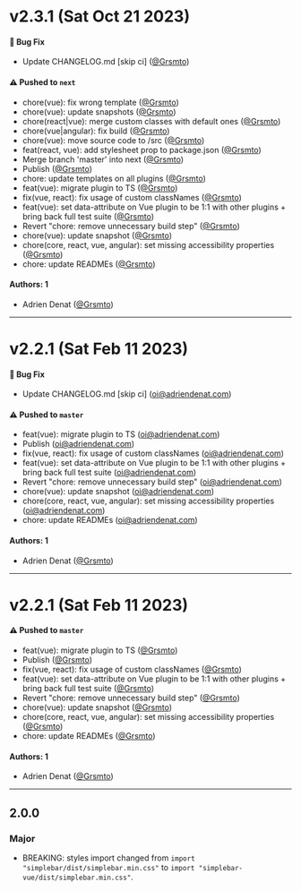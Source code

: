 # v2.3.1 (Sat Oct 21 2023)

#### 🐛 Bug Fix

- Update CHANGELOG.md \[skip ci\] ([@Grsmto](https://github.com/Grsmto))

#### ⚠️ Pushed to `next`

- chore(vue): fix wrong template ([@Grsmto](https://github.com/Grsmto))
- chore(vue): update snapshots ([@Grsmto](https://github.com/Grsmto))
- chore(react|vue): merge custom classes with default ones ([@Grsmto](https://github.com/Grsmto))
- chore(vue|angular): fix build ([@Grsmto](https://github.com/Grsmto))
- chore(vue): move source code to /src ([@Grsmto](https://github.com/Grsmto))
- feat(react, vue): add stylesheet prop to package.json ([@Grsmto](https://github.com/Grsmto))
- Merge branch 'master' into next ([@Grsmto](https://github.com/Grsmto))
- Publish ([@Grsmto](https://github.com/Grsmto))
- chore: update templates on all plugins ([@Grsmto](https://github.com/Grsmto))
- feat(vue): migrate plugin to TS ([@Grsmto](https://github.com/Grsmto))
- fix(vue, react): fix usage of custom classNames ([@Grsmto](https://github.com/Grsmto))
- feat(vue): set data-attribute on Vue plugin to be 1:1 with other plugins + bring back full test suite ([@Grsmto](https://github.com/Grsmto))
- Revert "chore: remove unnecessary build step" ([@Grsmto](https://github.com/Grsmto))
- chore(vue): update snapshot ([@Grsmto](https://github.com/Grsmto))
- chore(core, react, vue, angular): set missing accessibility properties ([@Grsmto](https://github.com/Grsmto))
- chore: update READMEs ([@Grsmto](https://github.com/Grsmto))

#### Authors: 1

- Adrien Denat ([@Grsmto](https://github.com/Grsmto))

---

# v2.2.1 (Sat Feb 11 2023)

#### 🐛 Bug Fix

- Update CHANGELOG.md \[skip ci\] (oi@adriendenat.com)

#### ⚠️ Pushed to `master`

- feat(vue): migrate plugin to TS (oi@adriendenat.com)
- Publish (oi@adriendenat.com)
- fix(vue, react): fix usage of custom classNames (oi@adriendenat.com)
- feat(vue): set data-attribute on Vue plugin to be 1:1 with other plugins + bring back full test suite (oi@adriendenat.com)
- Revert "chore: remove unnecessary build step" (oi@adriendenat.com)
- chore(vue): update snapshot (oi@adriendenat.com)
- chore(core, react, vue, angular): set missing accessibility properties (oi@adriendenat.com)
- chore: update READMEs (oi@adriendenat.com)

#### Authors: 1

- Adrien Denat ([@Grsmto](https://github.com/Grsmto))

---

# v2.2.1 (Sat Feb 11 2023)

#### ⚠️ Pushed to `master`

- feat(vue): migrate plugin to TS ([@Grsmto](https://github.com/Grsmto))
- Publish ([@Grsmto](https://github.com/Grsmto))
- fix(vue, react): fix usage of custom classNames ([@Grsmto](https://github.com/Grsmto))
- feat(vue): set data-attribute on Vue plugin to be 1:1 with other plugins + bring back full test suite ([@Grsmto](https://github.com/Grsmto))
- Revert "chore: remove unnecessary build step" ([@Grsmto](https://github.com/Grsmto))
- chore(vue): update snapshot ([@Grsmto](https://github.com/Grsmto))
- chore(core, react, vue, angular): set missing accessibility properties ([@Grsmto](https://github.com/Grsmto))
- chore: update READMEs ([@Grsmto](https://github.com/Grsmto))

#### Authors: 1

- Adrien Denat ([@Grsmto](https://github.com/Grsmto))

---

## 2.0.0

### Major

- BREAKING: styles import changed from `import "simplebar/dist/simplebar.min.css"` to `import "simplebar-vue/dist/simplebar.min.css"`.
